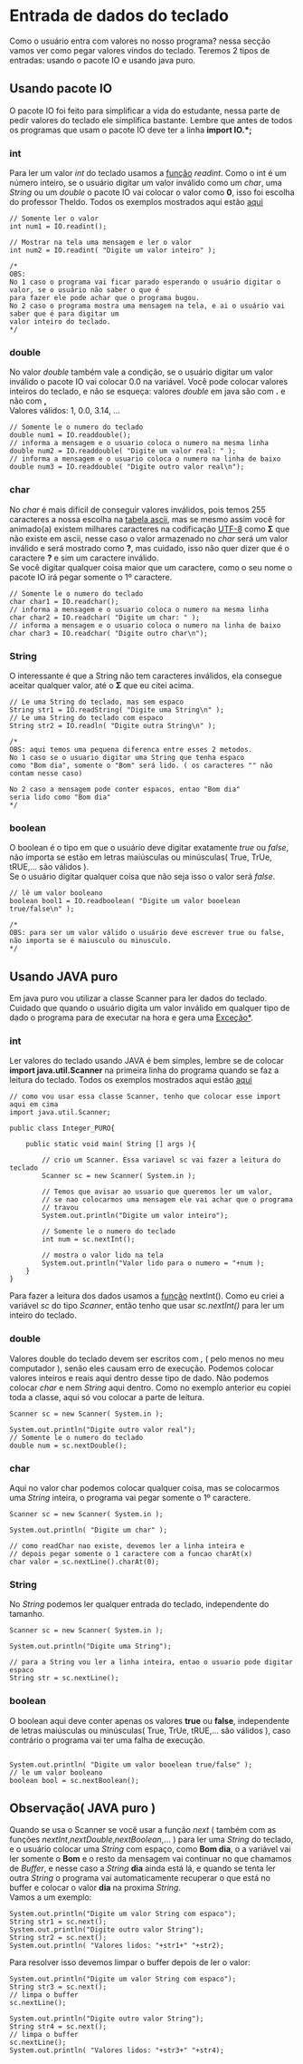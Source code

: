 # Entrada de dados do teclado

Como o usuário entra com valores no nosso programa? nessa secção vamos ver como pegar valores vindos do teclado. Teremos 2 tipos de entradas: usando o pacote IO e usando java puro.

## Usando pacote IO
O pacote IO foi feito para simplificar a vida do estudante, nessa parte de pedir valores do teclado ele simplifica bastante. Lembre que antes de todos os programas que usam o pacote IO deve ter a linha **import IO.*;**

### int
Para ler um valor *int* do teclado usamos a [função](https://github.com/AlexandreVelloso/Introducao_JAVA/tree/master/Metodos%20e%20funcoes) *readint*. Como o int é um número inteiro, se o usuário digitar um valor inválido como um *char*, uma *String* ou um *double* o pacote IO vai colocar o valor como **0**, isso foi escolha do professor Theldo. Todos os exemplos mostrados aqui estão [aqui](https://github.com/AlexandreVelloso/Introducao_JAVA/tree/master/Entrada%20de%20dados/Codigo)
```
// Somente ler o valor
int num1 = IO.readint();

// Mostrar na tela uma mensagem e ler o valor
int num2 = IO.readint( "Digite um valor inteiro" );

/*
OBS:
No 1 caso o programa vai ficar parado esperando o usuário digitar o valor, se o usuário não saber o que é
para fazer ele pode achar que o programa bugou.
No 2 caso o programa mostra uma mensagem na tela, e ai o usuário vai saber que é para digitar um
valor inteiro do teclado.
*/
```

### double

No valor *double* também vale a condição, se o usuário digitar um valor inválido o pacote IO vai colocar 0.0 na variável. Você pode colocar valores inteiros do teclado, e não se esqueça: valores *double* em java são com **.** e não com **,** <br />
Valores válidos: 1, 0.0, 3.14, ...

```
// Somente le o numero do teclado
double num1 = IO.readdouble();
// informa a mensagem e o usuario coloca o numero na mesma linha
double num2 = IO.readdouble( "Digite um valor real: " );
// informa a mensagem e o usuario coloca o numero na linha de baixo
double num3 = IO.readdouble( "Digite outro valor real\n");
```

### char
No *char* é mais difícil de conseguir valores inválidos, pois temos 255 caracteres a nossa escolha na [tabela ascii](http://ic.unicamp.br/%7Eeverton/aulas/hardware/tabelaASCII.pdf), mas se mesmo assim você for animado(a) existem milhares caracteres na codificação [UTF-8](http://www.utf8-chartable.de/unicode-utf8-table.pl?number=1024&utf8=dec) como **Σ** que não existe em ascii, nesse caso o valor armazenado no *char* será um valor inválido e será mostrado como **?**, mas cuidado, isso não quer dizer que é o caractere **?** e sim um caractere inválido.<br />
Se você digitar qualquer coisa maior que um caractere, como o seu nome o pacote IO irá pegar somente o 1º caractere.

```
// Somente le o numero do teclado
char char1 = IO.readchar();
// informa a mensagem e o usuario coloca o numero na mesma linha
char char2 = IO.readchar( "Digite um char: " );
// informa a mensagem e o usuario coloca o numero na linha de baixo
char char3 = IO.readchar( "Digite outro char\n");
```

### String

O interessante é que a String não tem caracteres inválidos, ela consegue aceitar qualquer valor, até o **Σ** que eu citei acima.

```
// Le uma String do teclado, mas sem espaco
String str1 = IO.readString( "Digite uma String\n" );
// Le uma String do teclado com espaco
String str2 = IO.readln( "Digite outra String\n" );

/*
OBS: aqui temos uma pequena diferenca entre esses 2 metodos.
No 1 caso se o usuario digitar uma String que tenha espaco
como "Bom dia", somente o "Bom" será lido. ( os caracteres "" não contam nesse caso)

No 2 caso a mensagem pode conter espacos, entao "Bom dia"
seria lido como "Bom dia"
*/
```

### boolean

O boolean é o tipo em que o usuário deve digitar exatamente *true* ou *false*, não importa se estão em letras maiúsculas ou minúsculas( True, TrUe, tRUE,... são válidos ).<br />
Se o usuário digitar qualquer coisa que não seja isso o valor será *false*.

```
// lê um valor booleano
boolean bool1 = IO.readboolean( "Digite um valor booelean true/false\n" );

/*
OBS: para ser um valor válido o usuário deve escrever true ou false,
não importa se é maiusculo ou minusculo.
*/
```

## Usando JAVA puro

Em java puro vou utilizar a classe Scanner para ler dados do teclado.<br />
Cuidado que quando o usuário digita um valor inválido em qualquer tipo de dado o programa para de executar na hora e gera uma [Exceção*](https://github.com/AlexandreVelloso/Introducao_JAVA/edit/master/Entrada%20de%20dados/README.md).

### int
Ler valores do teclado usando JAVA é bem simples, lembre se de colocar **import java.util.Scanner** na primeira linha do programa quando se faz a leitura do teclado. Todos os exemplos mostrados aqui estão [aqui](https://github.com/AlexandreVelloso/Introducao_JAVA/tree/master/Entrada%20de%20dados/Codigo)

```
// como vou usar essa classe Scanner, tenho que colocar esse import aqui em cima
import java.util.Scanner;

public class Integer_PURO{

    public static void main( String [] args ){

        // crio um Scanner. Essa variavel sc vai fazer a leitura do teclado
        Scanner sc = new Scanner( System.in );

        // Temos que avisar ao usuario que queremos ler um valor,
        // se nao colocarmos uma mensagem ele vai achar que o programa
        // travou
        System.out.println("Digite um valor inteiro");

        // Somente le o numero do teclado
        int num = sc.nextInt();

        // mostra o valor lido na tela
        System.out.println("Valor lido para o numero = "+num );
    }
}
```

Para fazer a leitura dos dados usamos a [função](https://github.com/AlexandreVelloso/Introducao_JAVA/tree/master/Metodos%20e%20funcoes) nextInt(). Como eu criei a variável *sc* do tipo *Scanner*, então tenho que usar *sc.nextInt()* para ler um inteiro do teclado.

### double
Valores double do teclado devem ser escritos com *,* ( pelo menos no meu computador ), senão eles causam erro de execução. Podemos colocar valores inteiros e reais aqui dentro desse tipo de dado. Não podemos colocar *char* e nem *String* aqui dentro. Como no exemplo anterior eu copiei toda a classe, aqui só vou colocar a parte de leitura.

```
Scanner sc = new Scanner( System.in );

System.out.println("Digite outro valor real");
// Somente le o numero do teclado
double num = sc.nextDouble();
```

### char
Aqui no valor char podemos colocar qualquer coisa, mas se colocarmos uma *String* inteira, o programa vai pegar somente o 1º caractere.

```
Scanner sc = new Scanner( System.in );

System.out.println( "Digite um char" );

// como readChar nao existe, devemos ler a linha inteira e
// depois pegar somente o 1 caractere com a funcao charAt(x)
char valor = sc.nextLine().charAt(0);
```

### String
No *String* podemos ler qualquer entrada do teclado, independente do tamanho.

```
Scanner sc = new Scanner( System.in );

System.out.println("Digite uma String");

// para a String vou ler a linha inteira, entao o usuario pode digitar espaco
String str = sc.nextLine();
```

### boolean
O boolean aqui deve conter apenas os valores **true** ou **false**, independente de letras maiúsculas ou minúsculas( True, TrUe, tRUE,... são válidos ), caso contrário o programa vai ter uma falha de execução.

```Scanner sc = new Scanner( System.in );

System.out.println( "Digite um valor booelean true/false" );
// le um valor booleano
boolean bool = sc.nextBoolean();
```

## Observação( JAVA puro )

Quando se usa o Scanner se você usar a função *next* ( também com as funções *nextInt*,*nextDouble*,*nextBoolean*,... ) para ler uma *String* do teclado, e o usuário colocar uma *String* com espaço, como **Bom dia**, o a variável vai ler somente o **Bom** e o resto da mensagem vai continuar no que chamamos de *Buffer*, e nesse caso a *String* **dia** ainda está lá, e quando se tenta ler outra *String* o programa vai automaticamente recuperar o que está no buffer e colocar o valor **dia** na proxima *String*.<br />
Vamos a um exemplo:

```
System.out.println("Digite um valor String com espaco");
String str1 = sc.next();
System.out.println("Digite outro valor String");
String str2 = sc.next();
System.out.println( "Valores lidos: "+str1+" "+str2);
```

Para resolver isso devemos limpar o buffer depois de ler o valor:

```
System.out.println("Digite um valor String com espaco");
String str3 = sc.next();
// limpa o buffer
sc.nextLine();

System.out.println("Digite outro valor String");
String str4 = sc.next();
// limpa o buffer
sc.nextLine();
System.out.println( "Valores lidos: "+str3+" "+str4);
```

